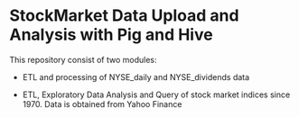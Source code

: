 # StockMarket Data Upload and Analysis with Pig and Hive 

This repository consist of two modules:

* ETL and processing of NYSE_daily and NYSE_dividends data

* ETL, Exploratory Data Analysis and Query of stock market indices since 1970.  Data is obtained from Yahoo Finance

